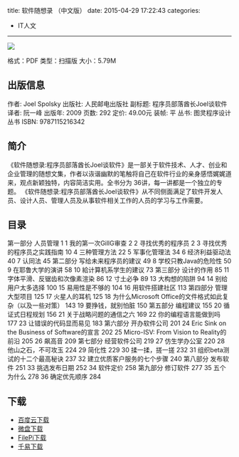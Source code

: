 title: 软件随想录 （中文版）
date: 2015-04-29 17:22:43
categories:
  - IT人文
---

![](http://book.douban.com/subject/4163938/)

格式：PDF
类型：扫描版
大小：5.79M

<!--more-->

## 出版信息 ##

作者: Joel Spolsky 
出版社: 人民邮电出版社
副标题: 程序员部落酋长Joel谈软件
译者: 阮一峰 
出版年: 2009
页数: 292
定价: 49.00元
装帧: 平
丛书: 图灵程序设计丛书
ISBN: 9787115216342

## 简介 ##

《软件随想录:程序员部落酋长Joel谈软件》是一部关于软件技术、人才、创业和企业管理的随想文集，作者以诙谐幽默的笔触将自己在软件行业的亲身感悟娓娓道来，观点新颖独特，内容简洁实用。全书分为 36讲，每一讲都是一个独立的专题。
《软件随想录:程序员部落酋长Joel谈软件》从不同侧面满足了软件开发人员、设计人员、管理人员及从事软件相关工作的人员的学习与工作需要。

## 目录 ##

第一部分 人员管理 1
1 我的第一次GillG审查 2
2 寻找优秀的程序员 2
3 寻找优秀的程序员之实践指南 10
4 三种管理方法 22
5 军事化管理法 34
6 经济利益驱动法 40
7 认同法 45
第二部分 写给未来程序员的建议 49
8 学校只教Java的危险性 50
9 在耶鲁大学的演讲 58
10 給计算机系学生的建议 73
第三部分 设计的作用 85
11 字体平滑、反锯齿和次像素渲染 86
12 寸土必争 89
13 大构想的陷阱 94
14 别给用户太多选择 100
15 易用性是不够的 104
16 用软件搭建社区 113
第四部分 管理大型项目 125
17 火星人的耳机 125
18 为什么Microsoft Office的文件格式如此复杂（以及一些对策） 143
19 要挣钱，就别怕脏 150
第五部分 编程建议 155
20 循证式日程规划 156
21 关于战略问题的通信之六 169
22 你的编程语言能做到吗 177
23 让错误的代码显而易见 183
第六部分 开办软件公司 201
24 Eric Sink on the Business of Software的宣言 202
25 Micro-ISV: From Vision to Reality的前沿 205
26 飙高音 209
第七部分 经营软件公司 219
27 仿生学办公室 220
28 他山之石，不可攻玉 224
29 简化性 229
30 揉一揉，搓一搓 232
31 组织beta测试的十二个最高秘诀 237
32 建立优质客户服务的七个步骤 240
第八部分 发布软件 251
33 挑选发布日期 252
34 软件定价 258
第九部分 修订软件 277
35 五个为什么 278
36 确定优先顺序 284

## 下载 ##

+ [百度云下载](http://pan.baidu.com/s/1qWxCxje)
+ [微盘下载](http://vdisk.weibo.com/s/aADaW4YRFlVTc)
+ [FilePi下载](http://filepi.com/i/u01FhHL)
+ [千易下载](http://1000eb.com/1gghm)
